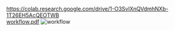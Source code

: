 

https://colab.research.google.com/drive/1-O3SvIXnQVdmhNXb-1T26EH5AcQEOTWB <br>
[workflow.pdf](https://github.com/ali7amie/Tianlai/files/7758051/workflow.pdf)
![workflow](https://user-images.githubusercontent.com/92475780/147008763-2c64b755-9326-4312-a7fc-062545cb7fb1.jpg)
